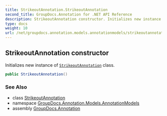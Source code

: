 ```yaml
---
title: StrikeoutAnnotation.StrikeoutAnnotation
second_title: GroupDocs.Annotation for .NET API Reference
description: StrikeoutAnnotation constructor. Initializes new instance of StrikeoutAnnotation class
type: docs
weight: 10
url: /net/groupdocs.annotation.models.annotationmodels/strikeoutannotation/strikeoutannotation/
---
```

## StrikeoutAnnotation constructor

Initializes new instance of [`StrikeoutAnnotation`](../) class.

```csharp
public StrikeoutAnnotation()
```

### See Also

* class [StrikeoutAnnotation](../)
* namespace [GroupDocs.Annotation.Models.AnnotationModels](../../strikeoutannotation/)
* assembly [GroupDocs.Annotation](../../../)



